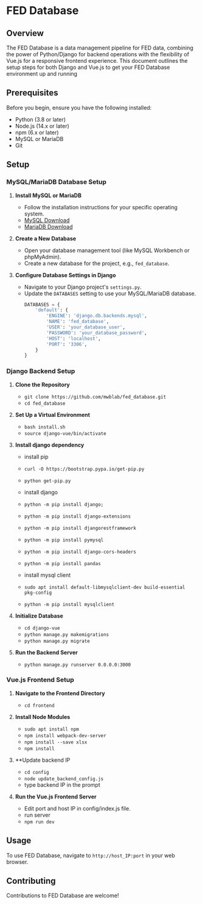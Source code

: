 # FED Database

## Overview
The FED Database is a data management pipeline for FED data, combining the power of Python/Django for backend operations with the flexibility of Vue.js for a responsive frontend experience. This document outlines the setup steps for both Django and Vue.js to get your FED Database environment up and running

## Prerequisites
Before you begin, ensure you have the following installed:
- Python (3.8 or later)
- Node.js (14.x or later)
- npm (6.x or later)
- MySQL or MariaDB
- Git

## Setup

### MySQL/MariaDB Database Setup

1. **Install MySQL or MariaDB**
   - Follow the installation instructions for your specific operating system.
   - [MySQL Download](https://dev.mysql.com/downloads/mysql/)
   - [MariaDB Download](https://mariadb.org/download/)

2. **Create a New Database**
   - Open your database management tool (like MySQL Workbench or phpMyAdmin).
   - Create a new database for the project, e.g., `fed_database`.

3. **Configure Database Settings in Django**
   - Navigate to your Django project's `settings.py`.
   - Update the `DATABASES` setting to use your MySQL/MariaDB database.
     ```python
     DATABASES = {
         'default': {
             'ENGINE': 'django.db.backends.mysql',
             'NAME': 'fed_database',
             'USER': 'your_database_user',
             'PASSWORD': 'your_database_password',
             'HOST': 'localhost',
             'PORT': '3306',
         }
     }
     ```

### Django Backend Setup

1. **Clone the Repository**
   - `git clone https://github.com/mwblab/fed_database.git`
   - `cd fed_database`

2. **Set Up a Virtual Environment** 
   - `bash install.sh`
   - `source django-vue/bin/activate`

3. **Install django dependency** 
   - install pip
   - `curl -O https://bootstrap.pypa.io/get-pip.py`
   - `python get-pip.py`

   - install django
   - `python -m pip install django;`
   - `python -m pip install django-extensions`
   - `python -m pip install djangorestframework`
   - `python -m pip install pymysql`
   - `python -m pip install django-cors-headers`
   - `python -m pip install pandas`

   - install mysql client
   - `sudo apt install default-libmysqlclient-dev build-essential pkg-config`
   - `python -m pip install mysqlclient`

4. **Initialize Database**
   - `cd django-vue`
   - `python manage.py makemigrations`
   - `python manage.py migrate`

5. **Run the Backend Server**
   - `python manage.py runserver 0.0.0.0:3000`

### Vue.js Frontend Setup

1. **Navigate to the Frontend Directory**
   - `cd frontend`

2. **Install Node Modules**
   - `sudo apt install npm`
   - `npm install webpack-dev-server`
   - `npm install --save xlsx`
   - `npm install` 

3. **Update backend IP
   - `cd config`
   - `node update_backend_config.js`
   - type backend IP in the prompt

4. **Run the Vue.js Frontend Server**
   - Edit port and host IP in config/index.js file.
   - run server
   - `npm run dev`

## Usage

To use FED Database, navigate to `http://host_IP:port` in your web browser.

## Contributing
Contributions to FED Database are welcome! 


